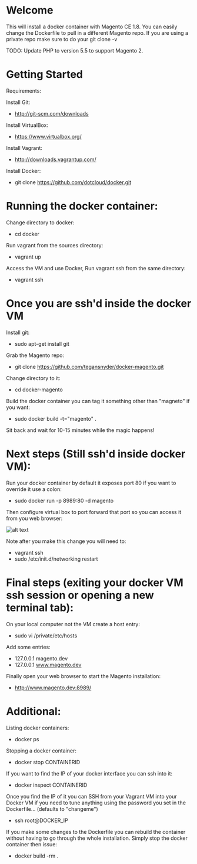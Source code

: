 Welcome
========================
This will install a docker container with Magento CE 1.8. You can easily change the Dockerfile to pull in a different Magento repo. If you are using a private repo make sure to do your git clone -v

TODO: Update PHP to version 5.5 to support Magento 2.

Getting Started
========================

Requirements:

Install Git:
* http://git-scm.com/downloads

Install VirtualBox:
* https://www.virtualbox.org/

Install Vagrant:
* http://downloads.vagrantup.com/

Install Docker:
* git clone https://github.com/dotcloud/docker.git


Running the docker container:
========================

Change directory to docker:

* cd docker

Run vagrant from the sources directory:

* vagrant up

Access the VM and use Docker, Run vagrant ssh from the same directory:

* vagrant ssh

Once you are ssh'd inside the docker VM
========================

Install git:

* sudo apt-get install git

Grab the Magento repo:

* git clone https://github.com/tegansnyder/docker-magento.git

Change directory to it:

* cd docker-magento

Build the docker container you can tag it something other than "magneto" if you want:

* sudo docker build -t="magento" .

Sit back and wait for 10-15 minutes while the magic happens!

Next steps (Still ssh'd inside docker VM):
========================

Run your docker container by default it exposes port 80 if you want to override it use a colon:

* sudo docker run -p 8989:80 -d magento

Then configure virtual box to port forward that port so you can access it from you web browser:

![alt text](https://raw.github.com/tegansnyder/docker-magento/master/vm-settings.png "Virtual Box Settings")

Note after you make this change you will need to:
* vagrant ssh
* sudo /etc/init.d/networking restart

Final steps (exiting your docker VM ssh session or opening a new terminal tab):
========================

On your local computer not the VM create a host entry:
* sudo vi /private/etc/hosts

Add some entries:
* 127.0.0.1 magento.dev
* 127.0.0.1 www.magento.dev

Finally open your web browser to start the Magento installation:
* http://www.magento.dev:8989/


Additional:
========================

Listing docker containers:
* docker ps

Stopping a docker container:
* docker stop CONTAINERID

If you want to find the IP of your docker interface you can ssh into it:
* docker inspect CONTAINERID

Once you find the IP of it you can SSH from your Vagrant VM into your Docker VM if you need to tune anything using the password you set in the Dockerfile... (defaults to "changeme")
* ssh root@DOCKER_IP

If you make some changes to the Dockerfile you can rebuild the container without having to go through the whole installation. Simply stop the docker container then issue:
* docker build -rm .
